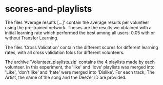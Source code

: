 # scores-and-playlists

The files 'Average results [...]' contain the average results per volunteer using the pre-trained network. Theses are the results we obtained with a initial learning rate which performed the best among all users: 0.05 with or without Transfer Learning.

The files 'Cross Validation' contain the different scores for different learning rates, with all cross validation folds for different volunteers.

The archive 'Volunteer_playlists.zip' contains the 4 playlists made by each volunteer. In this experiment, the 'like' and 'love' playlists was merged into 'Like', 'don't like' and 'hate' were merged into 'Dislike'. For each track, The Artist, the name of the song and the Deezer ID are provided.
